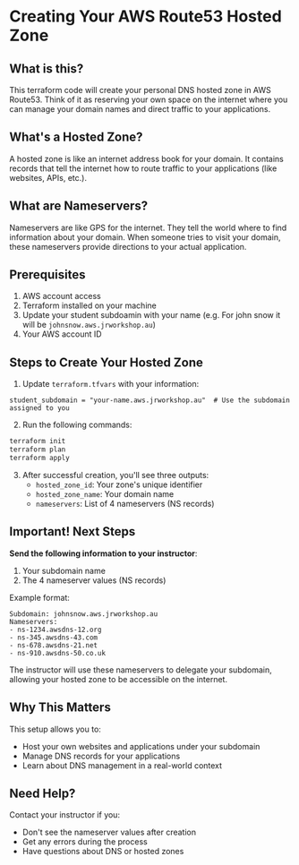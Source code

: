 # Creating Your AWS Route53 Hosted Zone

## What is this?
This terraform code will create your personal DNS hosted zone in AWS Route53. Think of it as reserving your own space on the internet where you can manage your domain names and direct traffic to your applications.

## What's a Hosted Zone?
A hosted zone is like an internet address book for your domain. It contains records that tell the internet how to route traffic to your applications (like websites, APIs, etc.).

## What are Nameservers?
Nameservers are like GPS for the internet. They tell the world where to find information about your domain. When someone tries to visit your domain, these nameservers provide directions to your actual application.

## Prerequisites
1. AWS account access
2. Terraform installed on your machine
3. Update your student subdoamin with your name (e.g. For john snow it will be `johnsnow.aws.jrworkshop.au`)
4. Your AWS account ID

## Steps to Create Your Hosted Zone

1. Update `terraform.tfvars` with your information:
   
```
student_subdomain = "your-name.aws.jrworkshop.au"  # Use the subdomain assigned to you
```

2. Run the following commands:

```bash
terraform init
terraform plan
terraform apply
```

3. After successful creation, you'll see three outputs:
   - `hosted_zone_id`: Your zone's unique identifier
   - `hosted_zone_name`: Your domain name
   - `nameservers`: List of 4 nameservers (NS records)

## Important! Next Steps
**Send the following information to your instructor**:
1. Your subdomain name
2. The 4 nameserver values (NS records)

Example format:
```
Subdomain: johnsnow.aws.jrworkshop.au
Nameservers:
- ns-1234.awsdns-12.org
- ns-345.awsdns-43.com
- ns-678.awsdns-21.net
- ns-910.awsdns-50.co.uk
```

The instructor will use these nameservers to delegate your subdomain, allowing your hosted zone to be accessible on the internet.

## Why This Matters
This setup allows you to:
- Host your own websites and applications under your subdomain
- Manage DNS records for your applications
- Learn about DNS management in a real-world context

## Need Help?
Contact your instructor if you:
- Don't see the nameserver values after creation
- Get any errors during the process
- Have questions about DNS or hosted zones

